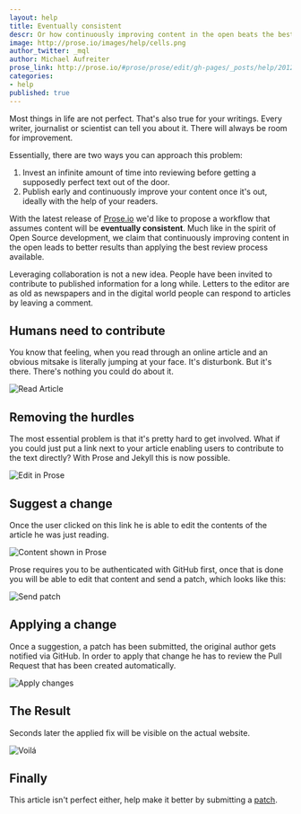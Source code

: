 ```yaml
---
layout: help
title: Eventually consistent
descr: Or how continuously improving content in the open beats the best review process.
image: http://prose.io/images/help/cells.png
author_twitter: _mql
author: Michael Aufreiter
prose_link: http://prose.io/#prose/prose/edit/gh-pages/_posts/help/2012-08-01-eventually-consistent.md
categories:
- help
published: true
---
```


Most things in life are not perfect. That's also true for your writings. Every writer, journalist or scientist can tell you about it. There will always be room for improvement.

Essentially, there are two ways you can approach this problem:

1. Invest an infinite amount of time into reviewing before getting a supposedly perfect text out of the door.
2. Publish early and continuously improve your content once it's out, ideally with the help of your readers.

With the latest release of [Prose.io](http://prose.io) we'd like to propose a workflow that assumes content will be **eventually consistent**. Much like in the spirit of Open Source development, we claim that continuously improving content in the open leads to better results than applying the best review process available.

Leveraging collaboration is not a new idea. People have been invited to contribute to published information for a long while. Letters to the editor are as old as newspapers and in the digital world people can respond to articles by leaving a comment.


## Humans need to contribute

You know that feeling, when you read through an online article and an obvious mitsake is literally jumping at your face. It's disturbonk. But it's there. There's nothing you could do about it.

![Read Article](/images/screenshots/eventually-consistent/spotting-error.png)


## Removing the hurdles

The most essential problem is that it's pretty hard to get involved. What if you could just put a link next to your article enabling users to contribute to the text directly? With Prose and Jekyll this is now possible.

![Edit in Prose](/images/screenshots/eventually-consistent/edit-in-prose.png)


## Suggest a change

Once the user clicked on this link he is able to edit the contents of the article he was just reading.

![Content shown in Prose](/images/screenshots/eventually-consistent/prose-document.png)

Prose requires you to be authenticated with GitHub first, once that is done you will be able to edit that content and send a patch, which looks like this:

![Send patch](/images/screenshots/eventually-consistent/send-patch.png)


## Applying a change

Once a suggestion, a patch has been submitted, the original author gets notified via GitHub. In order to apply that change he has to review the Pull Request that has been created automatically.

![Apply changes](/images/screenshots/eventually-consistent/apply-patch.png)

## The Result

Seconds later the applied fix will be visible on the actual website.

![Voilá](/images/screenshots/eventually-consistent/updated-website.png)


## Finally

This article isn't perfect either, help make it better by submitting a [patch](http://prose.io/#prose/prose/edit/gh-pages/_posts/help/2012-08-01-eventually-consistent.md).
